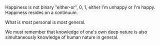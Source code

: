 
Happiness is not binary "either-or", 0, 1, either I'm unhappy or I'm happy. Happiness resides on a continuum.

What is most personal is most general.

We must remember that knowledge of one's own deep nature is also simultaneously knowledge of human nature in general.





